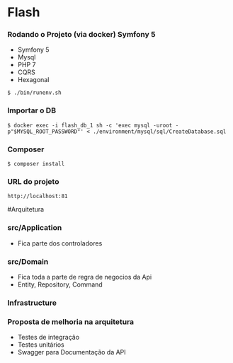 # Flash

### Rodando o Projeto (via docker) Symfony 5
 * Symfony 5
 * Mysql
 * PHP 7
 * CQRS
 * Hexagonal
```
$ ./bin/runenv.sh
```
### Importar o DB
```
$ docker exec -i flash_db_1 sh -c 'exec mysql -uroot -p"$MYSQL_ROOT_PASSWORD"' < ./environment/mysql/sql/CreateDatabase.sql 
```

### Composer

```
$ composer install
```

### URL do projeto
```
http://localhost:81
```

#Arquitetura

### src/Application
* Fica parte dos controladores
 
### src/Domain
* Fica toda a parte de regra de negocios da Api
* Entity, Repository, Command  

### Infrastructure

### Proposta de melhoria na arquitetura
* Testes de integração
* Testes unitários
* Swagger para Documentação da API